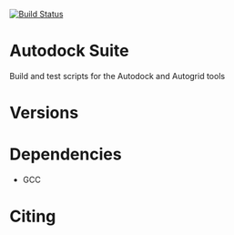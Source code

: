 [![Build Status](http://ci.sagrid.ac.za/buildStatus/icon?job=autodock-deploy)](http://ci.sagrid.ac.za/job/autodock-deploy)

# Autodock Suite

Build and test scripts for the Autodock and Autogrid tools

# Versions

# Dependencies

  * GCC

# Citing
